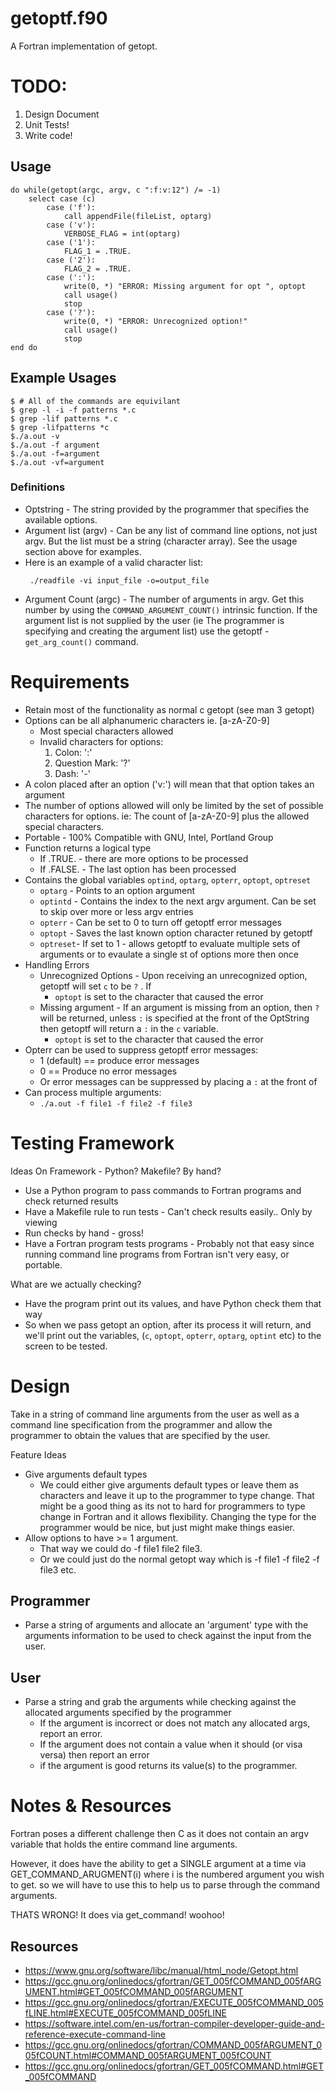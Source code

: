 # getoptf.f90 

A Fortran implementation of getopt.

# TODO:

1. Design Document
2. Unit Tests!
3. Write code!

## Usage
```
do while(getopt(argc, argv, c ":f:v:12") /= -1) 
    select case (c)
        case ('f'):
            call appendFile(fileList, optarg)
        case ('v'):
            VERBOSE_FLAG = int(optarg)
        case ('1'):
            FLAG_1 = .TRUE.
        case ('2'):
            FLAG_2 = .TRUE.
        case (':'):
            write(0, *) "ERROR: Missing argument for opt ", optopt
            call usage()
            stop
        case ('?'):
            write(0, *) "ERROR: Unrecognized option!"
            call usage()
            stop
end do
```

## Example Usages
```
$ # All of the commands are equivilant
$ grep -l -i -f patterns *.c
$ grep -lif patterns *.c
$ grep -lifpatterns *c
$./a.out -v
$./a.out -f argument
$./a.out -f=argument
$./a.out -vf=argument
```

### Definitions
* Optstring - The string provided by the programmer that specifies the available
  options.
* Argument list (argv) - Can be any list of command line options, not just
  argv. But the list must be a string (character array). See the usage section
  above for examples.
* Here is an example of a valid character list:
   ```
    ./readfile -vi input_file -o=output_file
   ```
* Argument Count (argc) - The number of arguments in argv. Get this number
by using the `COMMAND_ARGUMENT_COUNT()` intrinsic function. If the argument
list is not supplied by the user (ie The programmer is specifying and creating
the argument list) use the getoptf - `get_arg_count()` command.

# Requirements 
* Retain most of the functionality as normal c getopt (see man 3 getopt)
* Options can be all alphanumeric characters ie. [a-zA-Z0-9]
    * Most special characters allowed
    * Invalid characters for options:
        1. Colon:           ':' 
        2. Question Mark:   '?' 
        3. Dash:            '-'
* A colon placed after an option ('v:') will mean that that option takes an argument
* The number of options allowed will only be limited by the set of possible
  characters for options. ie: The count of [a-zA-Z0-9] plus the allowed special
  characters.
* Portable - 100% Compatible with GNU, Intel, Portland Group 
* Function returns a logical type
    * If .TRUE.  - there are more options to be processed
    * If .FALSE. - The last option has been processed
* Contains the global variables `optind`, `optarg`, `opterr`, `optopt`,
  `optreset`
    * `optarg` - Points to an option argument 
    * `optintd` - Contains the index to the next argv argument. Can be set to
    skip over more or less argv entries
    * `opterr` - Can be set to 0 to turn off getoptf error messages
    * `optopt` - Saves the last known option character retuned by getoptf
    * `optreset`- If set to 1 - allows getoptf to evaluate multiple sets of
    arguments or to evaulate a single st of options more then once
* Handling Errors
    * Unrecognized Options - Upon receiving an unrecognized option, getoptf will
   set `c` to be `?` . If
        * `optopt` is set to the character that caused the error
    * Missing argument - If an argument is missing from an option, then `?` will
   be returned, unless `:` is specified at the front of the OptString then
   getoptf will return a `:` in the `c` variable.
        * `optopt` is set to the character that caused the error
* Opterr can be used to suppress getoptf error messages:
    * 1 (default) == produce error messages
    * 0 == Produce no error messages
    * Or error messages can be suppressed by placing a `:` at the front of
* Can process multiple arguments:
    * `./a.out -f file1 -f file2 -f file3`


# Testing Framework

Ideas On Framework - Python? Makefile? By hand?
* Use a Python program to pass commands to Fortran programs and check returned
  results
* Have a Makefile rule to run tests - Can't check results easily.. Only by
viewing
* Run checks by hand - gross!
* Have a Fortran program tests programs - Probably not that easy since running
  command line programs from Fortran isn't very easy, or portable.

What are we actually checking?
* Have the program print out its values, and have Python check them that way
* So when we pass getopt an option, after its process it will return, and
we'll print out the variables, (`c`, `optopt`, `opterr`, `optarg`, `optint`
etc) to the screen to be tested.

# Design

Take in a string of command line arguments from the user as well as a command 
line specification from the programmer and allow the programmer to obtain the 
values that are specified by the user.

Feature Ideas
* Give arguments default types
    * We could either give arguments default types or leave them as characters
    and leave it up to the programmer to type change. That might be a good
    thing as its not to hard for programmers to type change in Fortran and it
    allows flexibility. Changing the type for the programmer would be nice,
    but just might make things easier.
* Allow options to have >= 1 argument. 
    * That way we could do -f file1 file2 file3.
    * Or we could just do the normal getopt way which is -f file1 -f file2 -f file3
    etc.

## Programmer

* Parse a string of arguments and allocate an 'argument' type with the arguments 
information to be used to check against the input from the user.

## User
* Parse a string and grab the arguments while checking against the allocated
arguments specified by the programmer
    * If the argument is incorrect or does not match any allocated args, report
    an error.
    * If the argument does not contain a value when it should (or visa versa)
    then report an error
    * if the argument is good returns its value(s) to the programmer.

# Notes & Resources

Fortran poses a different challenge then C as it does not contain an argv 
variable that holds the entire command line arguments.

However, it does have the ability to get a SINGLE argument at a time via
GET_COMMAND_ARUGMENT(i) where i is the numbered argument you wish to get.
so we will have to use this to help us to parse through the command arguments.

THATS WRONG! It does via get_command! woohoo!


## Resources
* https://www.gnu.org/software/libc/manual/html_node/Getopt.html
* https://gcc.gnu.org/onlinedocs/gfortran/GET_005fCOMMAND_005fARGUMENT.html#GET_005fCOMMAND_005fARGUMENT
* https://gcc.gnu.org/onlinedocs/gfortran/EXECUTE_005fCOMMAND_005fLINE.html#EXECUTE_005fCOMMAND_005fLINE
* https://software.intel.com/en-us/fortran-compiler-developer-guide-and-reference-execute-command-line
* https://gcc.gnu.org/onlinedocs/gfortran/COMMAND_005fARGUMENT_005fCOUNT.html#COMMAND_005fARGUMENT_005fCOUNT
* https://gcc.gnu.org/onlinedocs/gfortran/GET_005fCOMMAND.html#GET_005fCOMMAND
